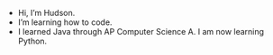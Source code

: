 - Hi, I’m Hudson.
- I’m learning how to code.
- I learned Java through AP Computer Science A. I am now learning Python.
